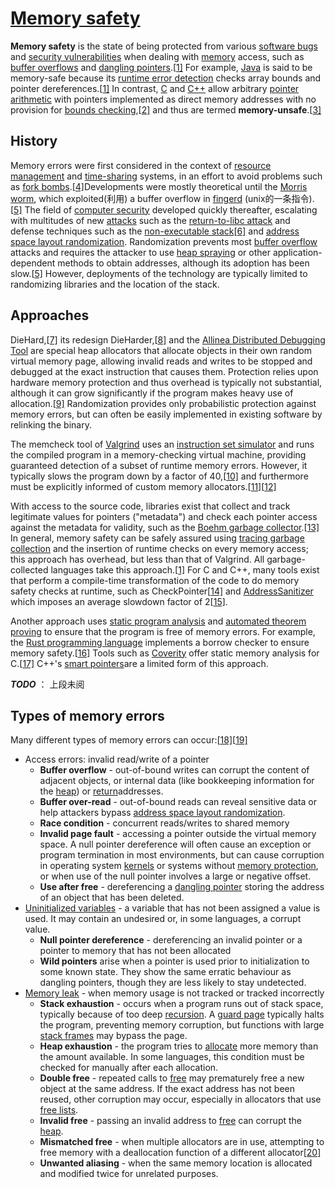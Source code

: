 # [Memory safety](https://en.wikipedia.org/wiki/Memory_safety)

**Memory safety** is the state of being protected from various [software bugs](https://en.wikipedia.org/wiki/Software_bugs) and [security vulnerabilities](https://en.wikipedia.org/wiki/Vulnerability_(computing)) when dealing with [memory](https://en.wikipedia.org/wiki/Random-access_memory) access, such as [buffer overflows](https://en.wikipedia.org/wiki/Buffer_overflow) and [dangling pointers](https://en.wikipedia.org/wiki/Dangling_pointer).[[1\]](https://en.wikipedia.org/wiki/Memory_safety#cite_note-Adve-1) For example, [Java](https://en.wikipedia.org/wiki/Java_(programming_language)) is said to be memory-safe because its [runtime error detection](https://en.wikipedia.org/wiki/Runtime_error_detection) checks array bounds and pointer dereferences.[[1\]](https://en.wikipedia.org/wiki/Memory_safety#cite_note-Adve-1) In contrast, [C](https://en.wikipedia.org/wiki/C_(programming_language)) and [C++](https://en.wikipedia.org/wiki/C%2B%2B) allow arbitrary [pointer arithmetic](https://en.wikipedia.org/wiki/Pointer_arithmetic) with pointers implemented as direct memory addresses with no provision for [bounds checking](https://en.wikipedia.org/wiki/Bounds_checking),[[2\]](https://en.wikipedia.org/wiki/Memory_safety#cite_note-2) and thus are termed **memory-unsafe**.[[3\]](https://en.wikipedia.org/wiki/Memory_safety#cite_note-3)

## History

Memory errors were first considered in the context of [resource management](https://en.wikipedia.org/wiki/Resource_management) and [time-sharing](https://en.wikipedia.org/wiki/Time-sharing) systems, in an effort to avoid problems such as [fork bombs](https://en.wikipedia.org/wiki/Fork_bomb).[[4\]](https://en.wikipedia.org/wiki/Memory_safety#cite_note-4)Developments were mostly theoretical until the [Morris worm](https://en.wikipedia.org/wiki/Morris_worm), which exploited(利用) a buffer overflow in [fingerd](https://en.wikipedia.org/wiki/Fingerd) (unix的一条指令).[[5\]](https://en.wikipedia.org/wiki/Memory_safety#cite_note-Veen-5) The field of [computer security](https://en.wikipedia.org/wiki/Computer_security) developed quickly thereafter, escalating with multitudes of new [attacks](https://en.wikipedia.org/wiki/Attack_(computing)) such as the [return-to-libc attack](https://en.wikipedia.org/wiki/Return-to-libc_attack) and defense techniques such as the [non-executable stack](https://en.wikipedia.org/wiki/Executable_space_protection)[[6\]](https://en.wikipedia.org/wiki/Memory_safety#cite_note-6) and [address space layout randomization](https://en.wikipedia.org/wiki/Address_space_layout_randomization). Randomization prevents most [buffer overflow](https://en.wikipedia.org/wiki/Buffer_overflow) attacks and requires the attacker to use [heap spraying](https://en.wikipedia.org/wiki/Heap_spraying) or other application-dependent methods to obtain addresses, although its adoption has been slow.[[5\]](https://en.wikipedia.org/wiki/Memory_safety#cite_note-Veen-5) However, deployments of the technology are typically limited to randomizing libraries and the location of the stack.



## Approaches

DieHard,[[7\]](https://en.wikipedia.org/wiki/Memory_safety#cite_note-7) its redesign DieHarder,[[8\]](https://en.wikipedia.org/wiki/Memory_safety#cite_note-8) and the [Allinea Distributed Debugging Tool](https://en.wikipedia.org/wiki/Allinea_Distributed_Debugging_Tool) are special heap allocators that allocate objects in their own random virtual memory page, allowing invalid reads and writes to be stopped and debugged at the exact instruction that causes them. Protection relies upon hardware memory protection and thus overhead is typically not substantial, although it can grow significantly if the program makes heavy use of allocation.[[9\]](https://en.wikipedia.org/wiki/Memory_safety#cite_note-9) Randomization provides only probabilistic protection against memory errors, but can often be easily implemented in existing software by relinking the binary.

The memcheck tool of [Valgrind](https://en.wikipedia.org/wiki/Valgrind) uses an [instruction set simulator](https://en.wikipedia.org/wiki/Instruction_set_simulator) and runs the compiled program in a memory-checking virtual machine, providing guaranteed detection of a subset of runtime memory errors. However, it typically slows the program down by a factor of 40,[[10\]](https://en.wikipedia.org/wiki/Memory_safety#cite_note-10) and furthermore must be explicitly informed of custom memory allocators.[[11\]](https://en.wikipedia.org/wiki/Memory_safety#cite_note-11)[[12\]](https://en.wikipedia.org/wiki/Memory_safety#cite_note-12)

With access to the source code, libraries exist that collect and track legitimate values for pointers ("metadata") and check each pointer access against the metadata for validity, such as the [Boehm garbage collector](https://en.wikipedia.org/wiki/Boehm_garbage_collector).[[13\]](https://en.wikipedia.org/wiki/Memory_safety#cite_note-13) In general, memory safety can be safely assured using [tracing garbage collection](https://en.wikipedia.org/wiki/Garbage_collection_(computer_science)) and the insertion of runtime checks on every memory access; this approach has overhead, but less than that of Valgrind. All garbage-collected languages take this approach.[[1\]](https://en.wikipedia.org/wiki/Memory_safety#cite_note-Adve-1) For C and C++, many tools exist that perform a compile-time transformation of the code to do memory safety checks at runtime, such as CheckPointer[[14\]](https://en.wikipedia.org/wiki/Memory_safety#cite_note-14) and [AddressSanitizer](https://en.wikipedia.org/wiki/AddressSanitizer) which imposes an average slowdown factor of 2[[15\]](https://en.wikipedia.org/wiki/Memory_safety#cite_note-15).

Another approach uses [static program analysis](https://en.wikipedia.org/wiki/Static_program_analysis) and [automated theorem proving](https://en.wikipedia.org/wiki/Automated_theorem_proving) to ensure that the program is free of memory errors. For example, the [Rust programming language](https://en.wikipedia.org/wiki/Rust_(programming_language)) implements a borrow checker to ensure memory safety.[[16\]](https://en.wikipedia.org/wiki/Memory_safety#cite_note-16) Tools such as [Coverity](https://en.wikipedia.org/wiki/Coverity) offer static memory analysis for C.[[17\]](https://en.wikipedia.org/wiki/Memory_safety#cite_note-17) C++'s [smart pointers](https://en.wikipedia.org/wiki/Smart_pointers)are a limited form of this approach.



***TODO*** ： 上段未阅



## Types of memory errors

Many different types of memory errors can occur:[[18\]](https://en.wikipedia.org/wiki/Memory_safety#cite_note-18)[[19\]](https://en.wikipedia.org/wiki/Memory_safety#cite_note-19)

- Access errors: invalid read/write of a pointer
  - **Buffer overflow** - out-of-bound writes can corrupt the content of adjacent objects, or internal data (like bookkeeping information for the [heap](https://en.wikipedia.org/wiki/Memory_management#Dynamic_memory_allocation)) or [return](https://en.wikipedia.org/wiki/Return_statement)addresses.
  - **Buffer over-read** - out-of-bound reads can reveal sensitive data or help attackers bypass [address space layout randomization](https://en.wikipedia.org/wiki/Address_space_layout_randomization).
  - **Race condition** - concurrent reads/writes to shared memory
  - **Invalid page fault** - accessing a pointer outside the virtual memory space. A null pointer dereference will often cause an exception or program termination in most environments, but can cause corruption in operating system [kernels](https://en.wikipedia.org/wiki/Kernel_(computing)) or systems without [memory protection](https://en.wikipedia.org/wiki/Memory_protection), or when use of the null pointer involves a large or negative offset.
  - **Use after free** - dereferencing a [dangling pointer](https://en.wikipedia.org/wiki/Dangling_pointer) storing the address of an object that has been deleted.
- [Uninitialized variables](https://en.wikipedia.org/wiki/Uninitialized_variable)  - a variable that has not been assigned a value is used. It may contain an undesired or, in some languages, a corrupt value.
  - **Null pointer dereference** - dereferencing an invalid pointer or a pointer to memory that has not been allocated
  - **Wild pointers** arise when a pointer is used prior to initialization to some known state. They show the same erratic behaviour as dangling pointers, though they are less likely to stay undetected.
- [Memory leak](https://en.wikipedia.org/wiki/Memory_leak) \- when memory usage is not tracked or tracked incorrectly
  - **Stack exhaustion** - occurs when a program runs out of stack space, typically because of too deep [recursion](https://en.wikipedia.org/wiki/Recursion_(computer_science)). A [guard page](https://en.wikipedia.org/wiki/Memory_protection) typically halts the program, preventing memory corruption, but functions with large [stack frames](https://en.wikipedia.org/wiki/Stack_frame) may bypass the page.
  - **Heap exhaustion** - the program tries to [allocate](https://en.wikipedia.org/wiki/Memory_allocation) more memory than the amount available. In some languages, this condition must be checked for manually after each allocation.
  - **Double free** - repeated calls to [free](https://en.wikipedia.org/wiki/Malloc) may prematurely free a new object at the same address. If the exact address has not been reused, other corruption may occur, especially in allocators that use [free lists](https://en.wikipedia.org/wiki/Free_list).
  - **Invalid free** - passing an invalid address to [free](https://en.wikipedia.org/wiki/Malloc) can corrupt the [heap](https://en.wikipedia.org/wiki/Memory_management#Dynamic_memory_allocation).
  - **Mismatched free** - when multiple allocators are in use, attempting to free memory with a deallocation function of a different allocator[[20\]](https://en.wikipedia.org/wiki/Memory_safety#cite_note-20)
  - **Unwanted aliasing** - when the same memory location is allocated and modified twice for unrelated purposes.

